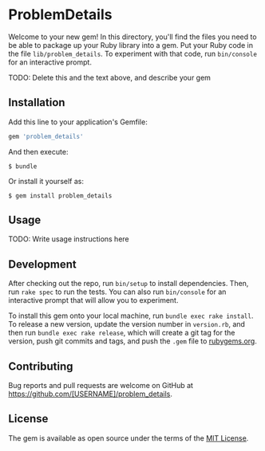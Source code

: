 # ProblemDetails

Welcome to your new gem! In this directory, you'll find the files you need to be able to package up your Ruby library into a gem. Put your Ruby code in the file `lib/problem_details`. To experiment with that code, run `bin/console` for an interactive prompt.

TODO: Delete this and the text above, and describe your gem

## Installation

Add this line to your application's Gemfile:

```ruby
gem 'problem_details'
```

And then execute:

    $ bundle

Or install it yourself as:

    $ gem install problem_details

## Usage

TODO: Write usage instructions here

## Development

After checking out the repo, run `bin/setup` to install dependencies. Then, run `rake spec` to run the tests. You can also run `bin/console` for an interactive prompt that will allow you to experiment.

To install this gem onto your local machine, run `bundle exec rake install`. To release a new version, update the version number in `version.rb`, and then run `bundle exec rake release`, which will create a git tag for the version, push git commits and tags, and push the `.gem` file to [rubygems.org](https://rubygems.org).

## Contributing

Bug reports and pull requests are welcome on GitHub at https://github.com/[USERNAME]/problem_details.

## License

The gem is available as open source under the terms of the [MIT License](https://opensource.org/licenses/MIT).
